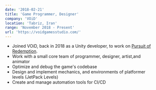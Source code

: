 ```yaml
---
date: '2018-02-21'
title: 'Game Programmer, Designer'
company: 'VOiD'
location: 'Tabriz, Iran'
range: 'November 2018 - Present'
url: 'https://voidgamesstudio.com/'
---
```


- Joined VOiD, back in 2018 as a Unity developer, to work on [Pursuit of Redemption](https://store.steampowered.com/app/1313630/Pursuit_of_Redemption/).
- Work with a small core team of programmer, designer, artist,and animator
- Optimize and debug the game's codebase    
- Design and implement mechanics, and environments of platformer levels (JetPack Levels)
- Create and manage automation tools for CI/CD

